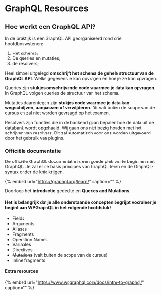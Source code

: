 # GraphQL Resources

## Hoe werkt een GraphQL API?

In de praktijk is een GraphQL API georganiseerd rond drie hoofdbouwstenen:

1. Het schema;
2. De queries en mutaties;
3. de resolvers;

Heel simpel uitgelegd **omschrijft het schema de gehele structuur van de GraphQL API**. Welke gegevens je kan opvragen en hoe je ze kan opvragen.

Queries zijn **stukjes omschrijvende code waarmee je data kan opvragen**. In GraphQL volgen queries de structuur van het schema.

Mutaties daarentegen zijn **stukjes code waarmee je data kan wegschrijven, aanpassen of verwijderen**. Dit valt buiten de scope van de cursus en zal niet worden gevraagd op het examen.

Resolvers zijn functies die in de backend gaan bepalen hoe de data uit de databank wordt opgehaald. Wij gaan ons niet bezig houden met het schrijven van resolvers. Dit zal automatisch voor ons worden uitgevoerd door het gebruik van plugins.

### Officiële documentatie

De officiële GraphQL documentatie is een goede plek om te beginnen met GraphQL. Je zal er de basis principes van GraphQL leren en de GraphQL-syntax onder de knie krijgen.

{% embed url="https://graphql.org/learn/" caption="" %}

Doorloop het **introductie** gedeelte en **Queries and Mutations**.

#### Het is belangrijk dat je alle onderstaande concepten begrijpt vooraleer je begint aan WPGraphQL in het volgende hoofdstuk!

* Fields
* Arguments
* Aliases
* Fragments
* Operation Names
* Variables
* Directives
* ~~Mutations~~ \(valt buiten de scope van de cursus\)
* Inline fragments

#### Extra resources

{% embed url="https://www.wpgraphql.com/docs/intro-to-graphql/" caption="" %}

